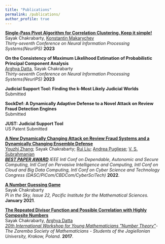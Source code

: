 ```yaml
---
title: "Publications"
permalink: /publications/
author_profile: true
---
```


<b>[Single-Pass Pivot Algorithm for Correlation Clustering. Keep it simple!](https://arxiv.org/pdf/2305.13560.pdf)</b><br>
Sayak Chakrabarty, [Konstantin Makarychev](https://konstantin.makarychev.net/)<br>
<i>Thirty-seventh Conference on Neural Information Processing Systems(NeurIPS)</i> <b>2023</b>

<b>On the Consistency of Maximum Likelihood Estimation of Probabilistic Principal Component Analysis</b><br>
[Arghya Datta](https://www.linkedin.com/in/arghya-d-66a450195/), Sayak Chakrabarty<br>
<i>Thirty-seventh Conference on Neural Information Processing Systems(NeurIPS)</i> <b>2023</b>

<b>Judicial Support Tool: Finding the k-Most Likely Judicial Worlds</b><br>
Submitted<br>

<b>SockDef: A Dynamically Adaptive Defense to a Novel Attack on Review Fraud Detection Engines</b><br>
Submitted<br>

<b>JUST: Judicial Support Tool</b><br>
US Patent Submitted<br>


<b>[A New Dynamically Changing Attack on Review Fraud Systems and a Dynamically Changing Ensemble Defense](https://ieeexplore.ieee.org/abstract/document/9927814)</b><br>
[Youzhi Zhang](https://youzhi333.github.io/index.html); Sayak Chakrabarty; [Rui Liu](https://www.linkedin.com/in/rui-liu-70b16081); [Andrea Pugliese](https://sites.google.com/unical.it/andreapugliese); [V. S. Subrahmanian](https://vssubrah.github.io/)<br>
<i><b>[BEST PAPER AWARD](https://drive.google.com/file/d/1CcPke3MNfNuAbr2ZxwhWI8w_0YWHitQF/view?usp=sharing)</b> IEEE Intl Conf on Dependable, Autonomic and Secure Computing, Intl Conf on Pervasive Intelligence and Computing, Intl Conf on Cloud and Big Data Computing, Intl Conf on Cyber Science and Technology Congress (DASC/PiCom/CBDCom/CyberSciTech)</i> <b>2022</b>.

<b>[A Number Guessing Game](https://media.pims.math.ca/pi_in_sky/pi22.pdf)</b><br>
Sayak Chakrabarty<br>
<i>Pi in the Sky, Issue 22, Pacific Institute for the Mathematical Sciences.</i> <b>January 2021</b>.

<b>[The Repeated Divisor Function and Possible Correlation with Highly Composite Numbers](https://www.researchgate.net/publication/316596873_The_Repeated_Divisor_Function_and_Possible_Correlation_with_Highly_Composite_Numbers)</b><br>
Sayak Chakrabarty, [Arghya Datta](https://www.linkedin.com/in/arghya-d-66a450195/)<br>
<i>[20th International Workshop for Young Mathematicians "Number Theory"](http://kmsuj.im.uj.edu.pl/workshop2017/index.php%3Faction=history.html)-The Zaremba Society of Mathematicians - Students of the Jagiellonian University, Krakow, Poland.</i> <b>2017</b>.